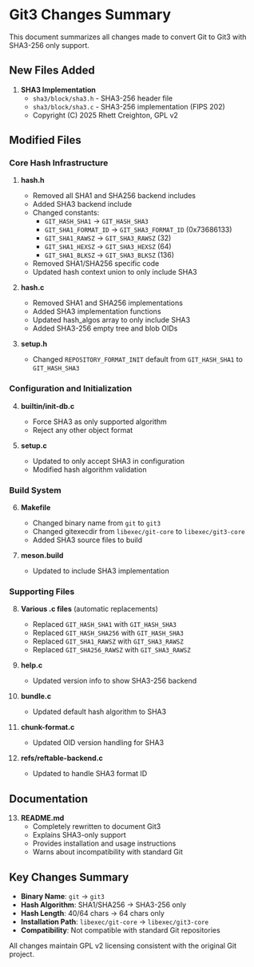 # Git3 Changes Summary

This document summarizes all changes made to convert Git to Git3 with SHA3-256 only support.

## New Files Added

1. **SHA3 Implementation**
   - `sha3/block/sha3.h` - SHA3-256 header file
   - `sha3/block/sha3.c` - SHA3-256 implementation (FIPS 202)
   - Copyright (C) 2025 Rhett Creighton, GPL v2

## Modified Files

### Core Hash Infrastructure

1. **hash.h**
   - Removed all SHA1 and SHA256 backend includes
   - Added SHA3 backend include
   - Changed constants:
     - `GIT_HASH_SHA1` → `GIT_HASH_SHA3`
     - `GIT_SHA1_FORMAT_ID` → `GIT_SHA3_FORMAT_ID` (0x73686133)
     - `GIT_SHA1_RAWSZ` → `GIT_SHA3_RAWSZ` (32)
     - `GIT_SHA1_HEXSZ` → `GIT_SHA3_HEXSZ` (64)
     - `GIT_SHA1_BLKSZ` → `GIT_SHA3_BLKSZ` (136)
   - Removed SHA1/SHA256 specific code
   - Updated hash context union to only include SHA3

2. **hash.c**
   - Removed SHA1 and SHA256 implementations
   - Added SHA3 implementation functions
   - Updated hash_algos array to only include SHA3
   - Added SHA3-256 empty tree and blob OIDs

3. **setup.h**
   - Changed `REPOSITORY_FORMAT_INIT` default from `GIT_HASH_SHA1` to `GIT_HASH_SHA3`

### Configuration and Initialization

4. **builtin/init-db.c**
   - Force SHA3 as only supported algorithm
   - Reject any other object format

5. **setup.c**
   - Updated to only accept SHA3 in configuration
   - Modified hash algorithm validation

### Build System

6. **Makefile**
   - Changed binary name from `git` to `git3`
   - Changed gitexecdir from `libexec/git-core` to `libexec/git3-core`
   - Added SHA3 source files to build

7. **meson.build**
   - Updated to include SHA3 implementation

### Supporting Files

8. **Various .c files** (automatic replacements)
   - Replaced `GIT_HASH_SHA1` with `GIT_HASH_SHA3`
   - Replaced `GIT_HASH_SHA256` with `GIT_HASH_SHA3`
   - Replaced `GIT_SHA1_RAWSZ` with `GIT_SHA3_RAWSZ`
   - Replaced `GIT_SHA256_RAWSZ` with `GIT_SHA3_RAWSZ`

9. **help.c**
   - Updated version info to show SHA3-256 backend

10. **bundle.c**
    - Updated default hash algorithm to SHA3

11. **chunk-format.c**
    - Updated OID version handling for SHA3

12. **refs/reftable-backend.c**
    - Updated to handle SHA3 format ID

## Documentation

13. **README.md**
    - Completely rewritten to document Git3
    - Explains SHA3-only support
    - Provides installation and usage instructions
    - Warns about incompatibility with standard Git

## Key Changes Summary

- **Binary Name**: `git` → `git3`
- **Hash Algorithm**: SHA1/SHA256 → SHA3-256 only
- **Hash Length**: 40/64 chars → 64 chars only
- **Installation Path**: `libexec/git-core` → `libexec/git3-core`
- **Compatibility**: Not compatible with standard Git repositories

All changes maintain GPL v2 licensing consistent with the original Git project.